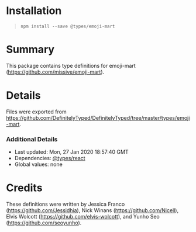 # Installation
> `npm install --save @types/emoji-mart`

# Summary
This package contains type definitions for emoji-mart (https://github.com/missive/emoji-mart).

# Details
Files were exported from https://github.com/DefinitelyTyped/DefinitelyTyped/tree/master/types/emoji-mart.

### Additional Details
 * Last updated: Mon, 27 Jan 2020 18:57:40 GMT
 * Dependencies: [@types/react](https://npmjs.com/package/@types/react)
 * Global values: none

# Credits
These definitions were written by Jessica Franco (https://github.com/Jessidhia), Nick Winans (https://github.com/Nicell), Elvis Wolcott (https://github.com/elvis-wolcott), and Yunho Seo (https://github.com/seoyunho).
